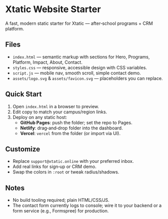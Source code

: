 # Xtatic Website Starter

A fast, modern static starter for Xtatic — after‑school programs + CRM platform.

## Files
- `index.html` — semantic markup with sections for Hero, Programs, Platform, Impact, About, Contact.
- `styles.css` — responsive, accessible design with CSS variables.
- `script.js` — mobile nav, smooth scroll, simple contact demo.
- `assets/logo.svg` & `assets/favicon.svg` — placeholders you can replace.

## Quick Start
1. Open `index.html` in a browser to preview.
2. Edit copy to match your campus/region links.
3. Deploy on any static host:
   - **GitHub Pages**: push the folder; set the repo to Pages.
   - **Netlify**: drag‑and‑drop folder into the dashboard.
   - **Vercel**: `vercel` from the folder (or import via UI).

## Customize
- Replace `support@xtatic.online` with your preferred inbox.
- Add real links for sign‑up or CRM demo.
- Swap the colors in `:root` or tweak radius/shadows.

## Notes
- No build tooling required; plain HTML/CSS/JS.
- The contact form currently logs to console; wire it to your backend or a form service (e.g., Formspree) for production.
